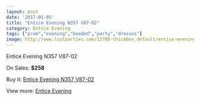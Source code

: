 ```yaml
---
layout: post
date: '2017-01-05'
title: "Entice Evening N357 V87-02"
category: Entice Evening
tags: ["prom","evening","beaded","party","dresses"]
image: http://www.lustparties.com/12788-thickbox_default/entice-evening-n357-v87-02.jpg
---
```

Entice Evening N357 V87-02

On Sales: **$258**
<a href="https://www.lustparties.com/en/entice-evening/4809-entice-evening-n357-v87-02.html"><amp-img layout="responsive" width="600" height="600" src="//www.lustparties.com/12788-thickbox_default/entice-evening-n357-v87-02.jpg" alt="Entice Evening N357 V87-02 0" /></a>

Buy it: [Entice Evening N357 V87-02](https://www.lustparties.com/en/entice-evening/4809-entice-evening-n357-v87-02.html "Entice Evening N357 V87-02")

View more: [Entice Evening](https://www.lustparties.com/en/29-entice-evening "Entice Evening")